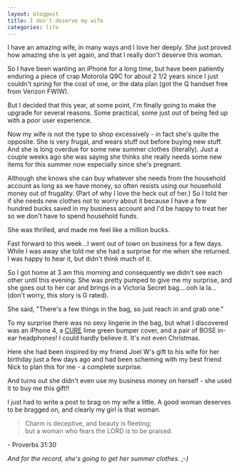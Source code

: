 ```yaml
---
layout: blogpost
title: I don't deserve my wife
categories: life
---
```


<p>I have an amazing wife, in many ways and I love her deeply. She just proved how amazing she is yet again, and that I really don't deserve this woman.</p>

<p>So I have been wanting an iPhone for a long time, but have been patiently enduring a piece of crap Motorola Q9C for about 2 1/2 years since I just couldn't spring for the cost of one, or the data plan (got the Q handset free from Verizon FWIW).</p>

<p>But I decided that this year, at some point, I'm finally going to make the upgrade for several reasons. Some practical, some just out of being fed up with a poor user experience.</p>

<p>Now my wife is not the type to shop excessively - in fact she's quite the opposite. She is very frugal, and wears stuff out before buying new stuff. And she is long overdue for some new summer clothes (literally). Just a couple weeks ago she was saying she thinks she really needs some new items for this summer now especially since she's pregnant.</p>

<p>Although she knows she can buy whatever she needs from the household account as long as we have money, so often resists using our household money out of frugality. (Part of why I love the heck out of her.) So I told her if she needs new clothes not to worry about it because I have a few hundred bucks saved in my business account and I'd be happy to treat her so we don't have to spend household funds.</p>

<p>She was thrilled, and made me feel like a million bucks.</p>

<p>Fast forward to this week...I went out of town on business for a few days. While I was away she told me she had a surprise for me when she returned. I was happy to hear it, but didn't think much of it.</p>

<p>So I got home at 3 am this morning and consequently we didn't see each other until this evening. She was pretty pumped to give me my surprise, and she goes out to her car and brings in a Victoria Secret bag....ooh la la...(don't worry, this story is G rated).</p>

<p>She said, "There's a few things in the bag, so just reach in and grab one." </p>

<p>To my surprise there was no sexy lingerie in the bag, but what I discovered was an iPhone 4, a <a href="http://cure.org">CURE</a> lime green bumper cover, and a pair of BOSE in-ear headphones! I could hardly believe it. It's not even Christmas.</p>

<p>Here she had been inspired by my friend Joel W's gift to his wife for her birthday just a few days ago and had been scheming with my best friend Nick to plan this for me - a complete surprise.</p>

<p>And turns out she didn't even use my business money on herself - she used it to buy me this gift!!</p>

<p>I just had to write a post to brag on my wife a little. A good woman deserves to be bragged on, and clearly my girl is that woman.</p>

<p><blockquote>
Charm is deceptive, and beauty is fleeting; <br />but a woman who fears the LORD is to be praised.
</blockquote>
- Proverbs 31:30</p>

<p><em>And for the record, she's going to get her summer clothes. ;-)</p>